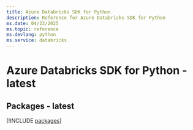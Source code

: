 ```yaml
---
title: Azure Databricks SDK for Python
description: Reference for Azure Databricks SDK for Python
ms.date: 04/23/2025
ms.topic: reference
ms.devlang: python
ms.service: databricks
---
```

# Azure Databricks SDK for Python - latest
## Packages - latest
[!INCLUDE [packages](databricks-index.md)]